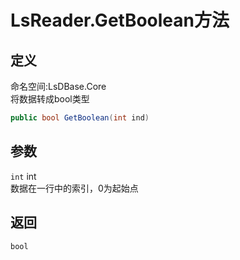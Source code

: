 # LsReader.GetBoolean方法
## 定义
命名空间:LsDBase.Core    
将数据转成bool类型   
```C#
public bool GetBoolean(int ind)
```
## 参数
`int`  int    
数据在一行中的索引，0为起始点   
## 返回
`bool`
